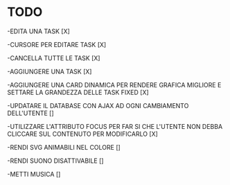 # TODO

-EDITA UNA TASK [X]

-CURSORE PER EDITARE TASK [X]

-CANCELLA TUTTE LE TASK [X]

-AGGIUNGERE UNA TASK [X]

-AGGIUNGERE UNA CARD DINAMICA PER RENDERE GRAFICA MIGLIORE E SETTARE LA GRANDEZZA DELLE TASK FIXED [X]

-UPDATARE IL DATABASE CON AJAX AD OGNI CAMBIAMENTO DELL'UTENTE []

-UTILIZZARE L'ATTRIBUTO FOCUS PER FAR SI CHE L'UTENTE NON DEBBA CLICCARE SUL CONTENUTO PER MODIFICARLO [X]

-RENDI SVG ANIMABILI NEL COLORE []

-RENDI SUONO DISATTIVABILE []

-METTI MUSICA []